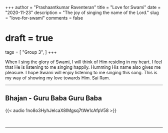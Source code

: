 +++
author = "Prashaantkumar Raventeran"
title = "Love for Swami"
date = "2020-11-23"
description = "The joy of singing the name of the Lord."
slug = "love-for-swami"
comments = false
# draft = true
tags = [
    "Group 3",
]
+++

When I sing the glory of Swami, I will think of Him residing in my heart. I feel that He is listening to me singing happily. Humming His name also gives me pleasure. I hope Swami will enjoy listening to me singing this song. This is my way of showing my love towards Him. Sai Ram.

---

## Bhajan - Guru Baba Guru Baba

{{< audio 1no8o3HyhJeIcaX8IMgsq7tWe1cAfpV58 >}}

<br>

---
